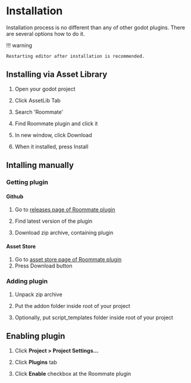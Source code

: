 # Installation

Installation process is no different than any of other godot plugins. There are several options how to do it.

!!! warning

    Restarting editor after installation is recommended.

## Installing via Asset Library

1. Open your godot project

2. Click AssetLib Tab

3. Search 'Roommate'

4. Find Roommate plugin and click it

5. In new window, click Download

6. When it installed, press Install

## Intalling manually

### Getting plugin

#### Github

1. Go to [releases page of Roommate plugin](https://github.com/hoork/roommate/releases)

2. Find latest version of the plugin

3. Download zip archive, containing plugin

#### Asset Store

1. Go to [asset store page of Roommate plugin](https://store-beta.godotengine.org/asset/hoork/roommate)
2. Press Download button

### Adding plugin

1. Unpack zip archive

2. Put the addon folder inside root of your project

3. Optionally, put script_templates folder inside root of your project

## Enabling plugin

1. Click **Project > Project Settings...**

2. Click **Plugins** tab

3. Click **Enable** checkbox at the Roommate plugin
